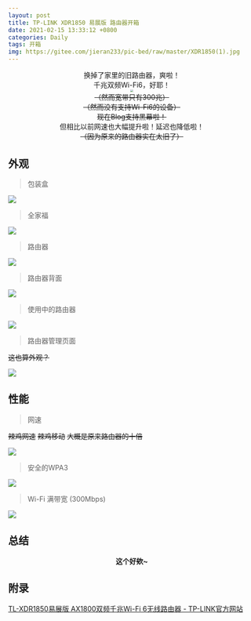```yaml
---
layout: post
title: TP-LINK XDR1850 易展版 路由器开箱
date: 2021-02-15 13:33:12 +0800
categories: Daily
tags: 开箱
img: https://gitee.com/jieran233/pic-bed/raw/master/XDR1850(1).jpg
---
```

<center>换掉了家里的旧路由器，爽啦！</center>

<center>千兆双频Wi-Fi6，好耶！</center>

<center><img src="https://gitee.com/jieran233/pic-bed/raw/master/ee5864913edf7e70feb3296c76227bcc.jpg" style="zoom: 33%;" /></center>

<center><del>（然而宽带只有300兆）</del></center>

<center><del>（然而没有支持Wi-Fi6的设备）</del></center>

<center><del>现在Blog支持黑幕啦！</del></center>

<center>但相比以前网速也大幅提升啦！延迟也降低啦！</center>

<center><del>（因为原来的路由器实在太旧了）</del></center>

## 外观

> 包装盒

![](https://gitee.com/jieran233/pic-bed/raw/master/XDR1850(1).jpg)

> 全家福

![](https://gitee.com/jieran233/pic-bed/raw/master/XDR1850(2).jpg)

> 路由器

![](https://gitee.com/jieran233/pic-bed/raw/master/XDR1850(3).jpg)

> 路由器背面

![](https://gitee.com/jieran233/pic-bed/raw/master/XDR1850(4).jpg)

> 使用中的路由器

![](https://gitee.com/jieran233/pic-bed/raw/master/XDR1850(5).jpg)

> 路由器管理页面

<del>这也算外观？</del>

![](https://gitee.com/jieran233/pic-bed/raw/master/192.168.1.1.png)

## 性能

> 网速

<del>辣鸡网速</del>
<del>辣鸡移动</del>
<del>大概是原来路由器的十倍</del>

![](https://gitee.com/jieran233/pic-bed/raw/master/1613374067466.png)

> 安全的WPA3

![](https://gitee.com/jieran233/pic-bed/raw/master/WPA3.png)

> Wi-Fi 满带宽 (300Mbps)

![](https://gitee.com/jieran233/pic-bed/raw/master/300Mbps.png)

## 总结

<center><b>这个好欸~</b></center>

## 附录

[TL-XDR1850易展版 AX1800双频千兆Wi-Fi 6无线路由器 - TP-LINK官方网站](https://www.tp-link.com.cn/product_1685.html)